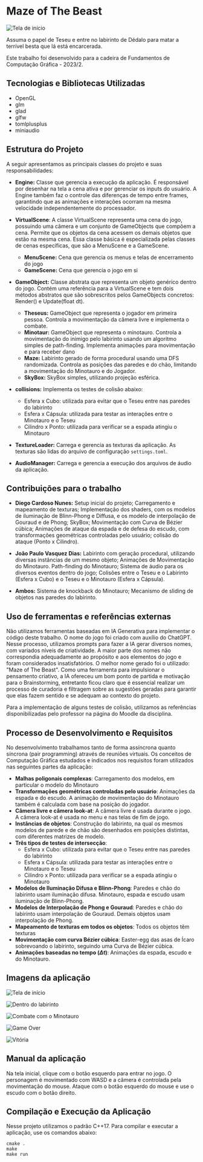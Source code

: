 # Maze of The Beast

![Tela de início](assets/textures/title_art.png)

Assuma o papel de Teseu e entre no labirinto de Dédalo para matar a terrível besta que lá está encarcerada.

Este trabalho foi desenvolvido para a cadeira de Fundamentos de Computação Gráfica - 2023/2.


## Tecnologias e Bibliotecas Utilizadas
- OpenGL
- glm
- glad
- glfw
- tomlplusplus
- miniaudio


## Estrutura do Projeto

A seguir apresentamos as principais classes do projeto e suas responsabilidades:

- **Engine:** Classe que gerencia a execução da aplicação. É responsável por desenhar na tela a cena ativa e por gerenciar os inputs do usuário. A Engine também faz o controle das diferenças de tempo entre frames, garantindo que as animações e interações ocorram na mesma velocidade independentemente do processador. 

- **VirtualScene**: A classe VirtualScene representa uma cena do jogo, possuindo uma câmera e um conjunto de GameObjects que compõem a cena. Permite que os objetos da cena acessem os demais objetos que estão na mesma cena. Essa classe básica é especializada pelas classes de cenas específicas, que são a MenuScene e a GameScene.
    - **MenuScene:** Cena que gerencia os menus e telas de encerramento do jogo
    - **GameScene:** Cena que gerencia o jogo em si

- **GameObject:** Classe abstrata que representa um objeto genérico dentro do jogo. Contém uma referência para a VirtualScene e tem dois métodos abstratos que são sobrescritos pelos GameObjects concretos: Render() e Update(float dt).
    - **Theseus:** GameObject que representa o jogador em primeira pessoa. Controla a movimentação da câmera livre e implementa o combate.
    - **Minotaur:** GameObject que representa o minotauro. Controla a movimentação do inimigo pelo labirinto usando um algoritmo simples de path-finding. Implementa animações para movimentação e para receber dano
    - **Maze:** Labirinto gerado de forma procedural usando uma DFS randomizada. Controla as posições das paredes e do chão, limitando a movimentação do Minotauro e do Jogador.
    - **SkyBox:** SkyBox simples, utilizando projeção esférica.

- **collisions:** Implementa os testes de colisão abaixo:
    - Esfera x Cubo: utilizada para evitar que o Teseu entre nas paredes do labirinto
    - Esfera x Cápsula: utilizada para testar as interações entre o Minotauro e o Teseu
    - Cilindro x Ponto: utilizada para verificar se a espada atingiu o Minotauro

- **TextureLoader:** Carrega e gerencia as texturas da aplicação. As texturas são lidas do arquivo de configuração `settings.toml`.

- **AudioManager:** Carrega e gerencia a execução dos arquivos de áudio da aplicação.

## Contribuições para o trabalho

- **Diego Cardoso Nunes:** Setup inicial do projeto; Carregamento e mapeamento de texturas; Implementação dos shaders, com os modelos de iluminação de Blinn-Phong e Diffusa, e os modelo de interpolação de Gouraud e de Phong; SkyBox; Movimentação com Curva de Bézier cúbica; Animações de ataque da espada e de defesa do escudo, com transformações geométricas controladas pelo usuário; colisão do ataque (Ponto x Cilindro).

- **João Paulo Vasquez Dias:** Labirinto com geração procedural, utilizando diversas instâncias de um mesmo objeto; Animações de Movimentação do Minotauro. Path-finding do Minotauro; Sistema de áudio para os diversos eventos dentro do jogo; Colisões entre o Teseu e o Labirinto (Esfera x Cubo) e o Teseu e o Minotauro (Esfera x Cápsula).

- **Ambos:** Sistema de knockback do Minotauro; Mecanismo de sliding de objetos nas paredes do labirinto.

## Uso de ferramentas e referências externas
Não utilizamos ferramentas baseadas em IA Generativa para implementar o código deste trabalho. O nome do jogo foi criado com auxílio do ChatGPT. Nesse processo, utilizamos prompts para fazer a IA gerar diversos nomes, com variados níveis de criatividade. A maior parte dos nomes não correspondia adequadamente ao propósito e aos elementos do jogo e foram considerados insatisfatórios. O melhor nome gerado foi o utilizado: "Maze of The Beast". Como uma ferramenta para impulsionar o pensamento criativo, a IA ofereceu um bom ponto de partida e motivação para o Brainstorming, entretanto ficou claro que é essencial realizar um processo de curadoria e filtragem sobre as sugestões geradas para garantir que elas fazem sentido e se adequam ao contexto do projeto.

Para a implementação de alguns testes de colisão, utilizamos as referências disponibilizadas pelo professor na página do Moodle da disciplina.

## Processo de Desenvolvimento e Requisitos
No desenvolvimento trabalhamos tanto de forma assíncrona quanto síncrona (pair programming) através de reuniões virtuais. Os conceitos de Computação Gráfica estudados e indicados nos requisitos foram utilizados nas seguintes partes da aplicação:

- **Malhas poligonais complexas**: Carregamento dos modelos, em particular o modelo do Minotauro
- **Transformações geométricas controladas pelo usuário**: Animações da espada e do escudo. A animação de movimentação do Minotauro também é calculada com base na posição do jogador.
- **Câmera livre e câmera look-at**: A câmera livre é usada durante o jogo. A câmera look-at é usada no menu e nas telas de fim de jogo.
- **Instâncias de objetos**: Construção do labirinto, na qual os mesmos modelos de parede e de chão são desenhados em posições distintas, com diferentes matrizes de modelo.
- **Três tipos de testes de intersecção**: 
    - Esfera x Cubo: utilizada para evitar que o Teseu entre nas paredes do labirinto
    - Esfera x Cápsula: utilizada para testar as interações entre o Minotauro e o Teseu
    - Cilindro x Ponto: utilizada para verificar se a espada atingiu o Minotauro
- **Modelos de Iluminação Difusa e Blinn-Phong**: Paredes e chão do labirinto usam iluminação difusa. Minotauro, espada e escudo usam iluminação de Blinn-Phong.
- **Modelos de Interpolação de Phong e Gouraud**: Paredes e chão do labirinto usam interpolação de Gouraud. Demais objetos usam interpolação de Phong.
- **Mapeamento de texturas em todos os objetos**: Todos os objetos têm texturas
- **Movimentação com curva Bézier cúbica**: Easter-egg das asas de Ícaro sobrevoando o labirinto, seguindo uma Curva de Bézier cúbica.
- **Animações baseadas no tempo ($\Delta t$)**: Animações da espada, escudo e do Minotauro.

## Imagens da aplicação
![Tela de início](images/image.png)

![Dentro do labirinto](images/image-1.png)

![Combate com o Minotauro](images/image-2.png)

![Game Over](images/image-3.png)

![Vitória](images/image-4.png)

## Manual da aplicação
Na tela inicial, clique com o botão esquerdo para entrar no jogo. O personagem é movimentado com WASD e a câmera é controlada pela movimentação do mouse. Ataque com o botão esquerdo do mouse e use o escudo com o botão direito.

## Compilação e Execução da Aplicação

Nesse projeto utilizamos o padrão C++17. Para compilar e executar a aplicação, use os comandos abaixo:

```
cmake .
make
make run
```